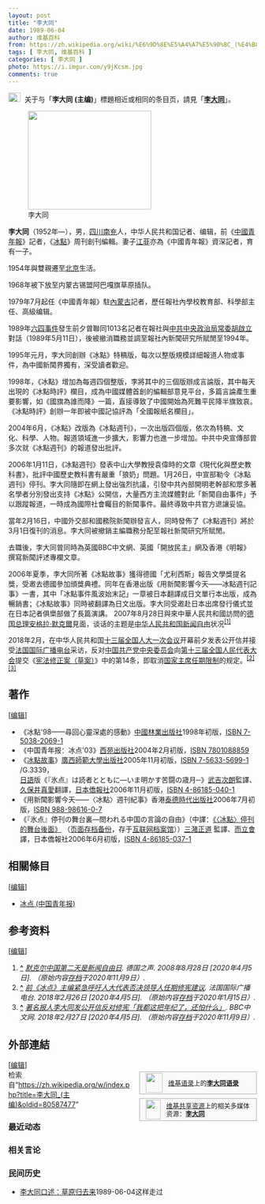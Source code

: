 ```yaml
---
layout: post
title: "李大同"
date: 1989-06-04
author: 维基百科
from: https://zh.wikipedia.org/wiki/%E6%9D%8E%E5%A4%A7%E5%90%8C_(%E4%B8%BB%E7%BC%96)
tags: [ 李大同, 维基百科 ]
categories: [ 李大同 ]
photo: https://i.imgur.com/y9jKcsm.jpg
comments: true
---
```

<div class="mw-content-ltr mw-parser-output" lang="zh" dir="ltr"><div role="note" class="hatnote navigation-not-searchable"><span typeof="mw:File"><a href="/wiki/Wikipedia:%E6%B6%88%E6%AD%A7%E4%B9%89" title="Wikipedia:消歧义"><img alt="" src="//upload.wikimedia.org/wikipedia/commons/thumb/5/5f/Disambig_gray.svg/25px-Disambig_gray.svg.png" decoding="async" width="25" height="19" class="mw-file-element" srcset="//upload.wikimedia.org/wikipedia/commons/thumb/5/5f/Disambig_gray.svg/38px-Disambig_gray.svg.png 1.5x, //upload.wikimedia.org/wikipedia/commons/thumb/5/5f/Disambig_gray.svg/50px-Disambig_gray.svg.png 2x" data-file-width="220" data-file-height="168"></a></span><style data-mw-deduplicate="TemplateStyles:r74069148">body:not(.skin-minerva) .mw-parser-output .ifmobile>.mobile{display:none}body.skin-minerva .mw-parser-output .ifmobile>.nomobile{display:inherit;display:initial}</style><span class="ifmobile"><span class="nomobile">&nbsp;&nbsp;</span><span class="mobile"></span></span>关于与「<b>李大同 (主编)</b>」標題相近或相同的条目页，請見「<b><a href="/wiki/%E6%9D%8E%E5%A4%A7%E5%90%8C" class="mw-disambig" title="李大同">李大同</a></b>」。</div>
<figure class="mw-halign-right" typeof="mw:File/Thumb"><a href="/wiki/File:Voa_chinese_Li_Datong_28jun07_300.jpg" class="mw-file-description"><img src="//upload.wikimedia.org/wikipedia/commons/thumb/4/46/Voa_chinese_Li_Datong_28jun07_300.jpg/250px-Voa_chinese_Li_Datong_28jun07_300.jpg" decoding="async" width="250" height="200" class="mw-file-element" srcset="//upload.wikimedia.org/wikipedia/commons/4/46/Voa_chinese_Li_Datong_28jun07_300.jpg 1.5x" data-file-width="300" data-file-height="240"></a><figcaption>李大同</figcaption></figure>
<p><b>李大同</b>（1952年<span class="useeditintro" title="Template:BLP editintro">—</span>），男，<a href="/wiki/%E5%9B%9B%E5%B7%9D%E7%9C%81" title="四川省">四川</a><a href="/wiki/%E5%8D%97%E5%85%85%E5%B8%82" title="南充市">南充</a>人，中华人民共和国记者、编辑，前《<a href="/wiki/%E4%B8%AD%E5%9B%BD%E9%9D%92%E5%B9%B4%E6%8A%A5" title="中国青年报">中國青年報</a>》記者，《<a href="/wiki/%E5%86%B0%E7%82%B9_(%E4%B8%AD%E5%9B%BD%E9%9D%92%E5%B9%B4%E6%8A%A5)" title="冰点 (中国青年报)">冰點</a>》周刊創刊編輯。妻子<a href="/w/index.php?title=%E6%B1%9F%E8%8F%B2&amp;action=edit&amp;redlink=1" class="new" title="江菲（页面不存在）">江菲</a>亦為《中國青年報》資深記者，育有一子。
</p>
<meta property="mw:PageProp/toc">
<div class="mw-heading mw-heading2"></div>
<p>1954年與雙親遷至<a href="/wiki/%E5%8C%97%E4%BA%AC" class="mw-redirect" title="北京">北京</a>生活。
</p><p>1968年被下放至内蒙古锡盟阿巴嘎旗草原插队。
</p><p>1979年7月起任《中國青年報》駐<a href="/wiki/%E5%85%A7%E8%92%99%E5%8F%A4" class="mw-redirect" title="內蒙古">內蒙古</a>記者，歷任報社內學校教育部、科學部主任、高級编辑。
</p><p>1989年<a href="/wiki/%E5%85%AD%E5%9B%9B%E4%BA%8B%E4%BB%B6" title="六四事件">六四事件</a>發生前夕曾聯同1013名記者在報社與<a href="/wiki/%E4%B8%AD%E5%85%B1%E4%B8%AD%E5%A4%AE%E6%94%BF%E6%B2%BB%E5%B1%80%E5%B8%B8%E5%A7%94" class="mw-redirect" title="中共中央政治局常委">中共中央政治局常委</a><a href="/wiki/%E8%83%A1%E5%95%9F%E7%AB%8B" class="mw-redirect" title="胡啟立">胡啟立</a>對話（1989年5月11日），後被撤消職務並調至報社內新聞研究所賦閒至1994年。
</p><p>1995年元月，李大同創辦《冰點》特稿版，每次以整版規模詳細報道人物或事件，為中國新聞界獨有，深受讀者歡迎。
</p><p>1998年，《冰點》增加為每週四個整版，李將其中的三個版辦成言論版，其中每天出現的《冰點時評》欄目，成為中國媒體首創的編輯部意見平台，多篇言論產生重要影響，如《國旗為誰而降》一篇，直接導致了中國開始為死難平民降半旗致哀。《冰點時評》創辦一年即被中國記協評為「全國報紙名欄目」。
</p><p>2004年6月，《冰點》改版為《冰點週刊》，一次出版四個版，依次為特稿、文化、科學、人物。報道領域進一步擴大，影響力也進一步增加。中共中央宣傳部曾多次就《冰點週刊》的報道發出批評。
</p><p>2006年1月11日，《冰點週刊》發表中山大學教授袁偉時的文章《現代化與歷史教科書》，批評中國歷史教科書有嚴重「狼奶」問題。1月26日，中宣部勒令《冰點週刊》停刊。李大同隨即在網上發出強烈抗議，引發中共內部開明老幹部和眾多著名學者分別發出支持《冰點》公開信，大量西方主流媒體對此「新聞自由事件」予以跟蹤報道，一時成為國際社會矚目的新聞事件。最終導致中共官方退讓妥協。
</p><p>當年2月16日，中國外交部和國務院新聞辦發言人，同時發佈了《冰點週刊》將於3月1日復刊的消息。李大同被撤銷主編職務分配至報社新聞研究所賦閒。
</p><p>去職後，李大同曾同時為英國BBC中文網、英國「開放民主」網及香港《明報》撰寫新聞評述專欄文章。
</p><p>2006年夏季，李大同所著《冰點故事》獲得德國「尤利西斯」報告文學獎提名獎，受邀去德國參加頒獎典禮。同年在香港出版《用新聞影響今天——冰點週刊記事》一書，其中「冰點事件風波始末記」一章被日本翻譯成日文單行本出版，成為暢銷書；《冰點故事》同時被翻譯為日文出版。李大同受邀赴日本出席發行儀式並在日本記者俱樂部做了長篇演講。
2007年8月28日與來中華人民共和國訪問的<a href="/wiki/%E5%BE%B7%E5%9B%BD%E6%80%BB%E7%90%86" title="德国总理">德国总理</a><a href="/wiki/%E5%AE%89%E6%A0%BC%E6%8B%89%C2%B7%E9%BB%98%E5%85%8B%E7%88%BE" title="安格拉·默克爾">安格拉·默克爾</a>見面，谈话的主题是<a href="/wiki/%E4%B8%AD%E5%8D%8E%E4%BA%BA%E6%B0%91%E5%85%B1%E5%92%8C%E5%9B%BD%E6%96%B0%E9%97%BB%E8%87%AA%E7%94%B1" class="mw-redirect" title="中华人民共和国新闻自由">中华人民共和国新闻自由</a>状况<sup id="cite_ref-1" class="reference"><a href="#cite_note-1"><span class="cite-bracket">[</span>1<span class="cite-bracket">]</span></a></sup>
</p><p>2018年2月，在中华人民共和国<a href="/wiki/%E5%8D%81%E4%B8%89%E5%B1%8A%E5%85%A8%E5%9B%BD%E4%BA%BA%E5%A4%A7%E4%B8%80%E6%AC%A1%E4%BC%9A%E8%AE%AE" class="mw-redirect" title="十三届全国人大一次会议">十三届全国人大一次会议</a>开幕前夕发表公开信并接受<a href="/wiki/%E6%B3%95%E5%9B%BD%E5%9B%BD%E9%99%85%E5%B9%BF%E6%92%AD%E7%94%B5%E5%8F%B0" title="法国国际广播电台">法国国际广播电台</a>采访，反对<a href="/wiki/%E4%B8%AD%E5%9B%BD%E5%85%B1%E4%BA%A7%E5%85%9A%E4%B8%AD%E5%A4%AE%E5%A7%94%E5%91%98%E4%BC%9A" title="中国共产党中央委员会">中国共产党中央委员会</a>向<a href="/wiki/%E7%AC%AC%E5%8D%81%E4%B8%89%E5%B1%8A%E5%85%A8%E5%9B%BD%E4%BA%BA%E6%B0%91%E4%BB%A3%E8%A1%A8%E5%A4%A7%E4%BC%9A" title="第十三届全国人民代表大会">第十三届全国人民代表大会</a>提交《<a href="/wiki/%E4%B8%AD%E5%8D%8E%E4%BA%BA%E6%B0%91%E5%85%B1%E5%92%8C%E5%9B%BD%E5%AE%AA%E6%B3%95%E4%BF%AE%E6%AD%A3%E6%A1%88_(2018%E5%B9%B4)" title="中华人民共和国宪法修正案 (2018年)">宪法修正案（草案）</a>》中的第14条，即取消<a href="/wiki/%E5%BA%9F%E9%99%A4%E5%B9%B2%E9%83%A8%E9%A2%86%E5%AF%BC%E8%81%8C%E5%8A%A1%E7%BB%88%E8%BA%AB%E5%88%B6" title="废除干部领导职务终身制">国家主席任期限制</a>的规定。<sup id="cite_ref-2" class="reference"><a href="#cite_note-2"><span class="cite-bracket">[</span>2<span class="cite-bracket">]</span></a></sup><sup id="cite_ref-3" class="reference"><a href="#cite_note-3"><span class="cite-bracket">[</span>3<span class="cite-bracket">]</span></a></sup>
</p>
<div class="mw-heading mw-heading2"><h2 id="著作"><span id=".E8.91.97.E4.BD.9C"></span>著作</h2><span class="mw-editsection"><span class="mw-editsection-bracket">[</span><a href="/w/index.php?title=%E6%9D%8E%E5%A4%A7%E5%90%8C_(%E4%B8%BB%E7%BC%96)&amp;action=edit&amp;section=2" title="编辑章节：著作"><span>编辑</span></a><span class="mw-editsection-bracket">]</span></span></div>
<ul><li>《冰點'98——尋回心靈深處的感動》<a href="/wiki/%E4%B8%AD%E5%9B%BD%E6%9E%97%E4%B8%9A%E5%87%BA%E7%89%88%E7%A4%BE" title="中国林业出版社">中國林業出版社</a>1998年初版，<a href="/wiki/Special:%E7%BD%91%E7%BB%9C%E4%B9%A6%E6%BA%90/7503820691" class="internal mw-magiclink-isbn">ISBN 7-5038-2069-1</a></li>
<li>《中国青年报：冰点'03》<a href="/wiki/%E8%A5%BF%E8%8B%91%E5%87%BA%E7%89%88%E7%A4%BE" class="mw-redirect" title="西苑出版社">西苑出版社</a>2004年2月初版，<a href="/wiki/Special:%E7%BD%91%E7%BB%9C%E4%B9%A6%E6%BA%90/7801088859" class="internal mw-magiclink-isbn">ISBN 7801088859</a></li>
<li>《<a href="/wiki/%E5%86%B0%E7%82%B9_(%E4%B8%AD%E5%9B%BD%E9%9D%92%E5%B9%B4%E6%8A%A5)" title="冰点 (中国青年报)">冰點故事</a>》<a href="/wiki/%E5%B9%BF%E8%A5%BF%E5%B8%88%E8%8C%83%E5%A4%A7%E5%AD%A6%E5%87%BA%E7%89%88%E7%A4%BE" title="广西师范大学出版社">廣西師範大學出版社</a>2005年11月初版，<a href="/wiki/Special:%E7%BD%91%E7%BB%9C%E4%B9%A6%E6%BA%90/7563356991" class="internal mw-magiclink-isbn">ISBN 7-5633-5699-1</a> /G.3339，<br><a href="/wiki/%E6%97%A5%E8%AA%9E" class="mw-redirect" title="日語">日語</a>版《<span lang="ja">『氷点』は読者とともに―いま明かす苦闘の歳月─</span>》<a href="/w/index.php?title=%E6%AD%A6%E5%90%89%E6%AC%A1%E6%9C%97&amp;action=edit&amp;redlink=1" class="new" title="武吉次朗（页面不存在）">武吉次朗</a>監譯、<a href="/w/index.php?title=%E4%B9%85%E4%BF%9D%E4%BA%95%E7%9C%9F%E6%84%9B&amp;action=edit&amp;redlink=1" class="new" title="久保井真愛（页面不存在）">久保井真愛</a>翻譯，<a href="/w/index.php?title=%E6%97%A5%E6%9C%AC%E5%83%91%E5%A0%B1%E7%A4%BE&amp;action=edit&amp;redlink=1" class="new" title="日本僑報社（页面不存在）">日本僑報社</a>2006年11月初版，<a href="/wiki/Special:%E7%BD%91%E7%BB%9C%E4%B9%A6%E6%BA%90/4861850401" class="internal mw-magiclink-isbn">ISBN 4-86185-040-1</a></li>
<li>《用新聞影響今天——〈冰點〉週刊紀事》香港<a href="/w/index.php?title=%E6%B3%B0%E5%BE%B7%E6%99%82%E4%BB%A3%E5%87%BA%E7%89%88%E7%A4%BE&amp;action=edit&amp;redlink=1" class="new" title="泰德時代出版社（页面不存在）">泰德時代出版社</a>2006年7月初版，<a href="/wiki/Special:%E7%BD%91%E7%BB%9C%E4%B9%A6%E6%BA%90/9889861607" class="internal mw-magiclink-isbn">ISBN 988-98616-0-7</a></li>
<li>《<span lang="ja">『氷点』停刊の舞台裏―問われる中国の言論の自由</span>》（中譯：<a rel="nofollow" class="external text" href="http://duan.jp/item/037.html">《〈冰點〉停刊的舞台後面》</a> （<a rel="nofollow" class="external text" href="//web.archive.org/web/20201109164122/http://duan.jp/item/037.html">页面存档备份</a>，存于<a href="/wiki/%E4%BA%92%E8%81%94%E7%BD%91%E6%A1%A3%E6%A1%88%E9%A6%86" title="互联网档案馆">互联网档案馆</a>））<a href="/w/index.php?title=%E4%B8%89%E6%BD%B4%E6%AD%A3%E9%81%93&amp;action=edit&amp;redlink=1" class="new" title="三潴正道（页面不存在）">三潴正道</a> 監譯、<a href="/w/index.php?title=%E8%80%8C%E7%AB%8B%E6%9C%83&amp;action=edit&amp;redlink=1" class="new" title="而立會（页面不存在）">而立會</a> 譯，日本僑報社2006年6月初版，<a href="/wiki/Special:%E7%BD%91%E7%BB%9C%E4%B9%A6%E6%BA%90/4861850371" class="internal mw-magiclink-isbn">ISBN 4-86185-037-1</a></li></ul>
<div class="mw-heading mw-heading2"><h2 id="相關條目"><span id=".E7.9B.B8.E9.97.9C.E6.A2.9D.E7.9B.AE"></span>相關條目</h2><span class="mw-editsection"><span class="mw-editsection-bracket">[</span><a href="/w/index.php?title=%E6%9D%8E%E5%A4%A7%E5%90%8C_(%E4%B8%BB%E7%BC%96)&amp;action=edit&amp;section=3" title="编辑章节：相關條目"><span>编辑</span></a><span class="mw-editsection-bracket">]</span></span></div>
<ul><li><a href="/wiki/%E5%86%B0%E7%82%B9_(%E4%B8%AD%E5%9B%BD%E9%9D%92%E5%B9%B4%E6%8A%A5)" title="冰点 (中国青年报)">冰点 (中国青年报)</a></li></ul>
<div class="mw-heading mw-heading2"><h2 id="参考资料"><span id=".E5.8F.82.E8.80.83.E8.B5.84.E6.96.99"></span>参考资料</h2><span class="mw-editsection"><span class="mw-editsection-bracket">[</span><a href="/w/index.php?title=%E6%9D%8E%E5%A4%A7%E5%90%8C_(%E4%B8%BB%E7%BC%96)&amp;action=edit&amp;section=4" title="编辑章节：参考资料"><span>编辑</span></a><span class="mw-editsection-bracket">]</span></span></div>
<div class="reflist" style="list-style-type: decimal;">
<ol class="references">
<li id="cite_note-1"><span class="mw-cite-backlink"><b><a href="#cite_ref-1">^</a></b></span> <span class="reference-text"><cite class="citation news"><a rel="nofollow" class="external text" href="https://www.dw.com/zh/%E9%BB%98%E5%85%8B%E5%B0%94%E4%B8%AD%E5%9B%BD%E7%AC%AC%E4%BA%8C%E5%A4%A9%E6%98%AF%E6%96%B0%E9%97%BB%E8%87%AA%E7%94%B1%E6%97%A5/a-2755488">默克尔中国第二天是新闻自由日</a>. 德国之声. 2008年8月28日 <span class="reference-accessdate"> [2020年4月5日]</span>. （原始内容<a rel="nofollow" class="external text" href="https://web.archive.org/web/20201109165000/https://www.dw.com/zh/%E9%BB%98%E5%85%8B%E5%B0%94%E4%B8%AD%E5%9B%BD%E7%AC%AC%E4%BA%8C%E5%A4%A9%E6%98%AF%E6%96%B0%E9%97%BB%E8%87%AA%E7%94%B1%E6%97%A5/a-2755488">存档</a>于2020年11月9日）.</cite><span title="ctx_ver=Z39.88-2004&amp;rfr_id=info%3Asid%2Fzh.wikipedia.org%3A%E6%9D%8E%E5%A4%A7%E5%90%8C+%28%E4%B8%BB%E7%BC%96%29&amp;rft.atitle=%E9%BB%98%E5%85%8B%E5%B0%94%E4%B8%AD%E5%9B%BD%E7%AC%AC%E4%BA%8C%E5%A4%A9%E6%98%AF%E6%96%B0%E9%97%BB%E8%87%AA%E7%94%B1%E6%97%A5&amp;rft.date=2008-08-28&amp;rft.genre=article&amp;rft_id=https%3A%2F%2Fwww.dw.com%2Fzh%2F%25E9%25BB%2598%25E5%2585%258B%25E5%25B0%2594%25E4%25B8%25AD%25E5%259B%25BD%25E7%25AC%25AC%25E4%25BA%258C%25E5%25A4%25A9%25E6%2598%25AF%25E6%2596%25B0%25E9%2597%25BB%25E8%2587%25AA%25E7%2594%25B1%25E6%2597%25A5%2Fa-2755488&amp;rft_val_fmt=info%3Aofi%2Ffmt%3Akev%3Amtx%3Ajournal" class="Z3988"><span style="display:none;">&nbsp;</span></span></span>
</li>
<li id="cite_note-2"><span class="mw-cite-backlink"><b><a href="#cite_ref-2">^</a></b></span> <span class="reference-text"><cite class="citation news"><a rel="nofollow" class="external text" href="http://www.rfi.fr/cn/%E6%94%BF%E6%B2%BB/20180226-%E5%89%8D%E5%86%B0%E7%82%B9%E4%B8%BB%E7%BC%96%E7%B4%A7%E6%80%A5%E5%91%BC%E5%90%81%E4%BA%BA%E5%A4%A7%E4%BB%A3%E8%A1%A8%E5%90%A6%E5%86%B3%E9%A2%86%E5%AF%BC%E4%BA%BA%E4%BB%BB%E6%9C%9F%E4%BF%AE%E5%AE%AA%E5%BB%BA%E8%AE%AE">前《冰点》主编紧急呼吁人大代表否决领导人任期修宪建议</a>. 法国国际广播电台. 2018年2月26日 <span class="reference-accessdate"> [2020年4月5日]</span>. （原始内容<a rel="nofollow" class="external text" href="https://web.archive.org/web/20200115221049/http://www.rfi.fr/cn/%E6%94%BF%E6%B2%BB/20180226-%E5%89%8D%E5%86%B0%E7%82%B9%E4%B8%BB%E7%BC%96%E7%B4%A7%E6%80%A5%E5%91%BC%E5%90%81%E4%BA%BA%E5%A4%A7%E4%BB%A3%E8%A1%A8%E5%90%A6%E5%86%B3%E9%A2%86%E5%AF%BC%E4%BA%BA%E4%BB%BB%E6%9C%9F%E4%BF%AE%E5%AE%AA%E5%BB%BA%E8%AE%AE">存档</a>于2020年1月15日）.</cite><span title="ctx_ver=Z39.88-2004&amp;rfr_id=info%3Asid%2Fzh.wikipedia.org%3A%E6%9D%8E%E5%A4%A7%E5%90%8C+%28%E4%B8%BB%E7%BC%96%29&amp;rft.atitle=%E5%89%8D%E3%80%8A%E5%86%B0%E7%82%B9%E3%80%8B%E4%B8%BB%E7%BC%96%E7%B4%A7%E6%80%A5%E5%91%BC%E5%90%81%E4%BA%BA%E5%A4%A7%E4%BB%A3%E8%A1%A8%E5%90%A6%E5%86%B3%E9%A2%86%E5%AF%BC%E4%BA%BA%E4%BB%BB%E6%9C%9F%E4%BF%AE%E5%AE%AA%E5%BB%BA%E8%AE%AE&amp;rft.date=2018-02-26&amp;rft.genre=article&amp;rft_id=http%3A%2F%2Fwww.rfi.fr%2Fcn%2F%25E6%2594%25BF%25E6%25B2%25BB%2F20180226-%25E5%2589%258D%25E5%2586%25B0%25E7%2582%25B9%25E4%25B8%25BB%25E7%25BC%2596%25E7%25B4%25A7%25E6%2580%25A5%25E5%2591%25BC%25E5%2590%2581%25E4%25BA%25BA%25E5%25A4%25A7%25E4%25BB%25A3%25E8%25A1%25A8%25E5%2590%25A6%25E5%2586%25B3%25E9%25A2%2586%25E5%25AF%25BC%25E4%25BA%25BA%25E4%25BB%25BB%25E6%259C%259F%25E4%25BF%25AE%25E5%25AE%25AA%25E5%25BB%25BA%25E8%25AE%25AE&amp;rft_val_fmt=info%3Aofi%2Ffmt%3Akev%3Amtx%3Ajournal" class="Z3988"><span style="display:none;">&nbsp;</span></span></span>
</li>
<li id="cite_note-3"><span class="mw-cite-backlink"><b><a href="#cite_ref-3">^</a></b></span> <span class="reference-text"><cite class="citation news"><a rel="nofollow" class="external text" href="https://www.bbc.com/zhongwen/trad/chinese-news-43209195">著名报人李大同发公开信反对修宪「我都这把年纪了，还怕什么」</a>. BBC中文网. 2018年2月27日 <span class="reference-accessdate"> [2020年4月5日]</span>. （原始内容<a rel="nofollow" class="external text" href="https://web.archive.org/web/20201109164120/https://www.bbc.com/zhongwen/trad/chinese-news-43209195">存档</a>于2020年11月9日）.</cite><span title="ctx_ver=Z39.88-2004&amp;rfr_id=info%3Asid%2Fzh.wikipedia.org%3A%E6%9D%8E%E5%A4%A7%E5%90%8C+%28%E4%B8%BB%E7%BC%96%29&amp;rft.atitle=%E8%91%97%E5%90%8D%E6%8A%A5%E4%BA%BA%E6%9D%8E%E5%A4%A7%E5%90%8C%E5%8F%91%E5%85%AC%E5%BC%80%E4%BF%A1%E5%8F%8D%E5%AF%B9%E4%BF%AE%E5%AE%AA%E3%80%8C%E6%88%91%E9%83%BD%E8%BF%99%E6%8A%8A%E5%B9%B4%E7%BA%AA%E4%BA%86%EF%BC%8C%E8%BF%98%E6%80%95%E4%BB%80%E4%B9%88%E3%80%8D&amp;rft.date=2018-02-27&amp;rft.genre=article&amp;rft_id=https%3A%2F%2Fwww.bbc.com%2Fzhongwen%2Ftrad%2Fchinese-news-43209195&amp;rft_val_fmt=info%3Aofi%2Ffmt%3Akev%3Amtx%3Ajournal" class="Z3988"><span style="display:none;">&nbsp;</span></span></span>
</li>
</ol></div>
<div class="mw-heading mw-heading2"><h2 id="外部連結"><span id=".E5.A4.96.E9.83.A8.E9.80.A3.E7.B5.90"></span>外部連結</h2><span class="mw-editsection"><span class="mw-editsection-bracket">[</span><a href="/w/index.php?title=%E6%9D%8E%E5%A4%A7%E5%90%8C_(%E4%B8%BB%E7%BC%96)&amp;action=edit&amp;section=5" title="编辑章节：外部連結"><span>编辑</span></a><span class="mw-editsection-bracket">]</span></span></div>
<style data-mw-deduplicate="TemplateStyles:r82655521">.mw-parser-output .side-box{margin:4px 0;box-sizing:border-box;border:1px solid #aaa;font-size:88%;line-height:1.25em;background-color:#f9f9f9;display:flow-root}.mw-parser-output .side-box-abovebelow,.mw-parser-output .side-box-text{padding:0.25em 0.9em}.mw-parser-output .side-box-image{padding:2px 0 2px 0.9em;text-align:center}.mw-parser-output .side-box-imageright{padding:2px 0.9em 2px 0;text-align:center}@media(min-width:500px){.mw-parser-output .side-box-flex{display:flex;align-items:center}.mw-parser-output .side-box-text{flex:1}}@media(min-width:720px){.mw-parser-output .side-box{width:238px}.mw-parser-output .side-box-right{clear:right;float:right;margin-left:1em}.mw-parser-output .side-box-left{margin-right:1em}}</style><div class="side-box side-box-right plainlinks sistersitebox" style="font-size:small;"><style data-mw-deduplicate="TemplateStyles:r82655520">.mw-parser-output .plainlist ol,.mw-parser-output .plainlist ul{line-height:inherit;list-style:none;margin:0;padding:0}.mw-parser-output .plainlist ol li,.mw-parser-output .plainlist ul li{margin-bottom:0}</style>
<div class="side-box-flex">
<div class="side-box-image"><span class="noviewer" typeof="mw:File"><span><img alt="" src="//upload.wikimedia.org/wikipedia/commons/thumb/f/fa/Wikiquote-logo.svg/34px-Wikiquote-logo.svg.png" decoding="async" width="34" height="40" class="mw-file-element" srcset="//upload.wikimedia.org/wikipedia/commons/thumb/f/fa/Wikiquote-logo.svg/51px-Wikiquote-logo.svg.png 1.5x, //upload.wikimedia.org/wikipedia/commons/thumb/f/fa/Wikiquote-logo.svg/68px-Wikiquote-logo.svg.png 2x" data-file-width="300" data-file-height="355"></span></span></div>
<div class="side-box-text plainlist"><a href="/wiki/%E7%BB%B4%E5%9F%BA%E8%AF%AD%E5%BD%95" title="维基语录">维基语录</a>上的<b><a href="https://zh.wikiquote.org/wiki/%E6%9D%8E%E5%A4%A7%E5%90%8C" class="extiw" title="q:李大同">李大同语录</a></b></div></div>
</div>
<link rel="mw-deduplicated-inline-style" href="mw-data:TemplateStyles:r82655521"><div class="side-box side-box-right plainlinks sistersitebox" style="font-size:small;"><link rel="mw-deduplicated-inline-style" href="mw-data:TemplateStyles:r82655520">
<div class="side-box-flex">
<div class="side-box-image"><span class="noviewer" typeof="mw:File"><span><img alt="" src="//upload.wikimedia.org/wikipedia/commons/thumb/4/4a/Commons-logo.svg/30px-Commons-logo.svg.png" decoding="async" width="30" height="40" class="mw-file-element" srcset="//upload.wikimedia.org/wikipedia/commons/thumb/4/4a/Commons-logo.svg/45px-Commons-logo.svg.png 1.5x, //upload.wikimedia.org/wikipedia/commons/thumb/4/4a/Commons-logo.svg/59px-Commons-logo.svg.png 2x" data-file-width="1024" data-file-height="1376"></span></span></div>
<div class="side-box-text plainlist"><a href="/wiki/%E7%BB%B4%E5%9F%BA%E5%85%B1%E4%BA%AB%E8%B5%84%E6%BA%90" title="维基共享资源">维基共享资源</a>上的相关多媒体资源：<a href="https://commons.wikimedia.org/wiki/Category:Li_Datong" class="extiw" title="commons:Category:Li Datong"><span style="font-weight:bold;">李大同</span></a></div></div>
</div>
<div class="navbox-styles"><style data-mw-deduplicate="TemplateStyles:r84265675">.mw-parser-output .hlist dl,.mw-parser-output .hlist ol,.mw-parser-output .hlist ul{margin:0;padding:0}.mw-parser-output .hlist dd,.mw-parser-output .hlist dt,.mw-parser-output .hlist li{margin:0;display:inline}.mw-parser-output .hlist.inline,.mw-parser-output .hlist.inline dl,.mw-parser-output .hlist.inline ol,.mw-parser-output .hlist.inline ul,.mw-parser-output .hlist dl dl,.mw-parser-output .hlist dl ol,.mw-parser-output .hlist dl ul,.mw-parser-output .hlist ol dl,.mw-parser-output .hlist ol ol,.mw-parser-output .hlist ol ul,.mw-parser-output .hlist ul dl,.mw-parser-output .hlist ul ol,.mw-parser-output .hlist ul ul{display:inline}.mw-parser-output .hlist .mw-empty-li{display:none}.mw-parser-output .hlist dt::after{content:" :"}.mw-parser-output .hlist dd::after,.mw-parser-output .hlist li::after{content:" · ";font-weight:bold}.mw-parser-output .hlist-pipe dd::after,.mw-parser-output .hlist-pipe li::after{content:" | ";font-weight:normal}.mw-parser-output .hlist-hyphen dd::after,.mw-parser-output .hlist-hyphen li::after{content:" - ";font-weight:normal}.mw-parser-output .hlist-comma dd::after,.mw-parser-output .hlist-comma li::after{content:"、";font-weight:normal}.mw-parser-output .hlist dd:last-child::after,.mw-parser-output .hlist dt:last-child::after,.mw-parser-output .hlist li:last-child::after{content:none}.mw-parser-output .hlist ol{counter-reset:listitem}.mw-parser-output .hlist ol>li{counter-increment:listitem}.mw-parser-output .hlist ol>li::before{content:" "counter(listitem)"\a0 "}.mw-parser-output .hlist dd ol>li:first-child::before,.mw-parser-output .hlist dt ol>li:first-child::before,.mw-parser-output .hlist li ol>li:first-child::before{content:"（"counter(listitem)"\a0 "}.mw-parser-output ul.cslist,.mw-parser-output ul.sslist{margin:0;padding:0;display:inline-block;list-style:none}.mw-parser-output .cslist li,.mw-parser-output .sslist li{margin:0;display:inline-block}.mw-parser-output .cslist li::after{content:"，"}.mw-parser-output .sslist li::after{content:"；"}.mw-parser-output .cslist li:last-child::after,.mw-parser-output .sslist li:last-child::after{content:none}</style><style data-mw-deduplicate="TemplateStyles:r84261037">.mw-parser-output .navbox{box-sizing:border-box;border:1px solid #a2a9b1;width:100%;clear:both;font-size:88%;text-align:center;padding:1px;margin:1em auto 0}.mw-parser-output .navbox .navbox{margin-top:0}.mw-parser-output .navbox+.navbox,.mw-parser-output .navbox+.navbox-styles+.navbox{margin-top:-1px}.mw-parser-output .navbox-inner,.mw-parser-output .navbox-subgroup{width:100%}.mw-parser-output .navbox-group,.mw-parser-output .navbox-title,.mw-parser-output .navbox-abovebelow{text-align:center;padding-left:1em;padding-right:1em}.mw-parser-output .navbox-group{white-space:nowrap;text-align:right}.mw-parser-output .navbox,.mw-parser-output .navbox-subgroup{background-color:#fdfdfd}.mw-parser-output .navbox-list{border-color:#fdfdfd}.mw-parser-output .navbox-list-with-group{text-align:left;border-left-width:2px;border-left-style:solid}.mw-parser-output tr+tr>.navbox-abovebelow,.mw-parser-output tr+tr>.navbox-group,.mw-parser-output tr+tr>.navbox-image,.mw-parser-output tr+tr>.navbox-list{border-top:2px solid #fdfdfd}.mw-parser-output .navbox-title{background-color:#ccf;position:relative}.mw-parser-output .navbox-abovebelow,.mw-parser-output .navbox-group,.mw-parser-output .navbox-subgroup .navbox-title{background-color:#ddf}.mw-parser-output .navbox-subgroup .navbox-group,.mw-parser-output .navbox-subgroup .navbox-abovebelow{background-color:#e6e6ff}.mw-parser-output .navbox-even{background-color:#f7f7f7}.mw-parser-output .navbox-odd{background-color:transparent}.mw-parser-output .navbox .hlist td dl,.mw-parser-output .navbox .hlist td ol,.mw-parser-output .navbox .hlist td ul,.mw-parser-output .navbox td.hlist dl,.mw-parser-output .navbox td.hlist ol,.mw-parser-output .navbox td.hlist ul{padding:0.125em 0}.mw-parser-output .navbox .navbar{display:block;font-size:100%}.mw-parser-output .navbox-title .navbar{float:left;text-align:left;margin-right:0.5em;width:auto;padding-left:0.2em;position:absolute;left:1em}.mw-parser-output .navbox .mw-collapsible-toggle{margin-left:0.5em;position:absolute;right:1em}body.skin--responsive .mw-parser-output .navbox-image img{max-width:none!important}@media print{body.ns-0 .mw-parser-output .navbox{display:none!important}}</style></div>
<!-- 
NewPP limit report
Parsed by mw‐web.codfw.main‐75cc8b5bfc‐9prmj
Cached time: 20240919072553
Cache expiry: 2592000
Reduced expiry: false
Complications: [show‐toc]
CPU time usage: 0.273 seconds
Real time usage: 0.368 seconds
Preprocessor visited node count: 2262/1000000
Post‐expand include size: 21681/2097152 bytes
Template argument size: 1268/2097152 bytes
Highest expansion depth: 25/100
Expensive parser function count: 6/500
Unstrip recursion depth: 0/20
Unstrip post‐expand size: 12489/5000000 bytes
Lua time usage: 0.147/10.000 seconds
Lua memory usage: 3262952/52428800 bytes
Number of Wikibase entities loaded: 1/400
-->
<!--
Transclusion expansion time report (%,ms,calls,template)
100.00%  310.310      1 -total
 26.20%   81.314      1 Template:Authority_control
 22.42%   69.574      1 Template:Otheruses
 21.22%   65.850      1 Template:Hatnote
 19.11%   59.305      2 Template:Sister_project
 18.46%   57.280      2 Template:Side_box
 17.00%   52.763      1 Template:Reflist
 15.12%   46.927      3 Template:Cite_news
 13.76%   42.707      1 Template:Commonscat
  7.88%   24.456      2 Template:Lang
-->

<!-- Saved in parser cache with key zhwiki:pcache:idhash:236938-0!canonical!zh and timestamp 20240919072553 and revision id 80587477. Rendering was triggered because: page-view
 -->
</div><!--esi <esi:include src="/esitest-fa8a495983347898/content" /> --><noscript><img src="https://login.wikimedia.org/wiki/Special:CentralAutoLogin/start?type=1x1" alt="" width="1" height="1" style="border: none; position: absolute;"></noscript>
<div class="printfooter" data-nosnippet="">检索自“<a dir="ltr" href="https://zh.wikipedia.org/w/index.php?title=李大同_(主编)&amp;oldid=80587477">https://zh.wikipedia.org/w/index.php?title=李大同_(主编)&amp;oldid=80587477</a>”</div><div id="recent-news"><h3>最近动态</h3><ul></ul></div><div id="open-opinion"><h3>相关言论</h3><ul></ul></div><div id="mjls-record"><h3>民间历史</h3><ul><li><a href="https://nodebe4.github.io/mjlsh/1989-06-04/%E6%9D%8E%E5%A4%A7%E5%90%8C%E5%8F%A3%E8%BF%B0-%E8%8D%89%E5%8E%9F%E5%BD%92%E5%8E%BB%E6%9D%A5/" title="李大同口述">李大同口述：草原归去来</a><time>1989-06-04</time><a class="tag">这样走过</a></li>
</ul></div>